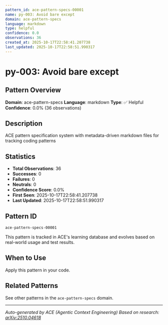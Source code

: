 ```yaml
---
pattern_id: ace-pattern-specs-00001
name: py-003: Avoid bare except
domain: ace-pattern-specs
language: markdown
type: helpful
confidence: 0.0
observations: 36
created_at: 2025-10-17T22:58:41.207738
last_updated: 2025-10-17T22:58:51.990317
---
```

# py-003: Avoid bare except

## Pattern Overview

**Domain**: ace-pattern-specs
**Language**: markdown
**Type**: ✅ Helpful
**Confidence**: 0.0% (36 observations)

## Description

ACE pattern specification system with metadata-driven markdown files for tracking coding patterns

## Statistics

- **Total Observations**: 36
- **Successes**: 0
- **Failures**: 0
- **Neutrals**: 0
- **Confidence Score**: 0.0%
- **First Seen**: 2025-10-17T22:58:41.207738
- **Last Updated**: 2025-10-17T22:58:51.990317

## Pattern ID

```
ace-pattern-specs-00001
```

This pattern is tracked in ACE's learning database and evolves based on real-world usage and test results.

## When to Use

Apply this pattern in your code.

## Related Patterns

See other patterns in the `ace-pattern-specs` domain.

---

*Auto-generated by ACE (Agentic Context Engineering)*
*Based on research: [arXiv:2510.04618](https://arxiv.org/abs/2510.04618)*
